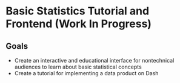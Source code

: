 # Basic Statistics Tutorial and Frontend (Work In Progress)
## Goals
* Create an interactive and educational interface for nontechnical audiences to learn about basic statistical concepts
* Create a tutorial for implementing a data product on Dash
